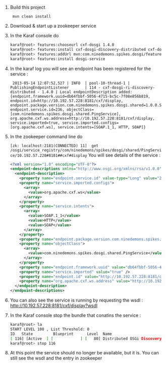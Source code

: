 1. Build this project

        mvn clean install

2. Download & start up a zookeeper service

3. In the Karaf console do

    ```bash
    karaf@root> features:chooseurl cxf-dosgi 1.4.0
    karaf@root> features:install cxf-dosgi-discovery-distributed cxf-dosgi-zookeeper-server
    karaf@root> features:addUrl mvn:com.ninedemons.spikes.dosgi/features/1.0.0-SNAPSHOT/xml/features
    karaf@root> features:install dosgi-service
    ```

4. In the karaf log you will see an endpoint has been registered for the service :

        2013-05-14 12:07:52,527 | INFO  | pool-10-thread-1 | PublishingEndpointListener       | 114 - cxf-dosgi-ri-discovery-distributed - 1.4.0 | Local endpointDescription added: {endpoint.framework.uuid=db64fbbf-5056-4715-bc5c-7f08e856b819, endpoint.id=http://10.192.57.228:8181/cxf/display, endpoint.package.version.com.ninedemons.spikes.dosgi.shared=1.0.0.SNAPSHOT, endpoint.service.id=236, objectClass=[com.ninedemons.spikes.dosgi.shared.PingService], org.apache.cxf.ws.address=http://10.192.57.228:8181/cxf/display, service.imported=true, service.imported.configs=[org.apache.cxf.ws], service.intents=[SOAP.1_1, HTTP, SOAP]}


5. In the zookeeper command line do

    ```[zk: localhost:2181(CONNECTED) 11]  get /osgi/service_registry/com/ninedemons/spikes/dosgi/shared/PingService/10.192.57.228#8181##cxf#display```
You will see details of the service :

    ```xml
    <?xml version="1.0" encoding="UTF-8"?>
    <endpoint-descriptions xmlns="http://www.osgi.org/xmlns/rsa/v1.0.0">
      <endpoint-description>
        <property name="endpoint.service.id" value-type="Long" value="236" />
        <property name="service.imported.configs">
          <array>
            <value>org.apache.cxf.ws</value>
          </array>
        </property>
        <property name="service.intents">
          <array>
            <value>SOAP.1_1</value>
            <value>HTTP</value>
            <value>SOAP</value>
          </array>
        </property>
        <property name="endpoint.package.version.com.ninedemons.spikes.dosgi.shared" value="1.0.0.SNAPSHOT" />
        <property name="objectClass">
          <array>
            <value>com.ninedemons.spikes.dosgi.shared.PingService</value>
          </array>
        </property>
        <property name="endpoint.framework.uuid" value="db64fbbf-5056-4715-bc5c-7f08e856b819" />
        <property name="service.imported" value="true" />
        <property name="endpoint.id" value="http://10.192.57.228:8181/cxf/display" />
        <property name="org.apache.cxf.ws.address" value="http://10.192.57.228:8181/cxf/display" />
      </endpoint-description>
    </endpoint-descriptions>
    ```

6. You can also see the service is running by requesting the wsdl : http://10.192.57.228:8181/cxf/display?wsdl
7. In the Karaf console stop the bundle that conatins the service :
    ```bash
    karaf@root> la
    START LEVEL 100 , List Threshold: 0
    ID   State         Blueprint      Level  Name
    [ 116] [Active  ] [            ] [   80] Distributed OSGi Discovery Spike Services Bundle (1.0.0.SNAPSHOT)
    karaf@root> stop 116
    ```

8. At this point the service should no longer be available, but it is. You can still see the wsdl and the entry in zookeeper